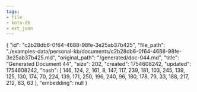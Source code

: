 ```yaml
---
tags:
- file
- kota-db
- ext_json
---
```

{
  "id": "c2b28db6-0f64-4688-98fe-3e25ab37b425",
  "file_path": "./examples-data/personal-kb/documents/c2b28db6-0f64-4688-98fe-3e25ab37b425.md",
  "original_path": "/generated/doc-044.md",
  "title": "Generated Document 44",
  "size": 202,
  "created": 1754608242,
  "updated": 1754608242,
  "hash": [
    146,
    124,
    2,
    161,
    8,
    147,
    117,
    239,
    181,
    103,
    245,
    139,
    125,
    130,
    174,
    70,
    224,
    139,
    171,
    250,
    196,
    240,
    96,
    180,
    178,
    79,
    33,
    188,
    217,
    212,
    83,
    63
  ],
  "embedding": null
}